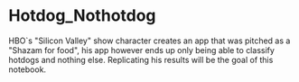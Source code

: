 # Hotdog_Nothotdog
HBO`s "Silicon Valley" show character creates an app that was pitched as a "Shazam for food", his app however ends up only being able to classify hotdogs and nothing else. Replicating his results will be the goal of this notebook.
